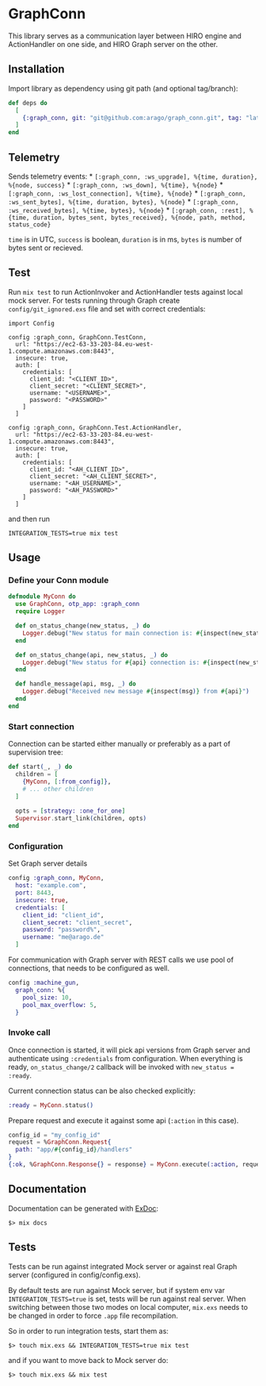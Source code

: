 # GraphConn

This library serves as a communication layer between HIRO engine and ActionHandler on one side,
and HIRO Graph server on the other.

## Installation

Import library as dependency using git path (and optional tag/branch):

```elixir
def deps do
  [
    {:graph_conn, git: "git@github.com:arago/graph_conn.git", tag: "latest"}
  ]
end
```

## Telemetry

  Sends telemetry events:
    * `[:graph_conn, :ws_upgrade], %{time, duration}, %{node, success}`
    * `[:graph_conn, :ws_down], %{time}, %{node}`
    * `[:graph_conn, :ws_lost_connection], %{time}, %{node}`
    * `[:graph_conn, :ws_sent_bytes], %{time, duration, bytes}, %{node}`
    * `[:graph_conn, :ws_received_bytes], %{time, bytes}, %{node}`
    * `[:graph_conn, :rest], %{time, duration, bytes_sent, bytes_received}, %{node, path, method, status_code}`

  `time` is in UTC, `success` is boolean, `duration` is in ms, `bytes` is number of bytes sent or recieved.

## Test

Run `mix test` to run ActionInvoker and ActionHandler tests against local mock server. For tests running through Graph create `config/git_ignored.exs` file and set with correct credentials:

```
import Config

config :graph_conn, GraphConn.TestConn,
  url: "https://ec2-63-33-203-84.eu-west-1.compute.amazonaws.com:8443",
  insecure: true,
  auth: [
    credentials: [
      client_id: "<CLIENT_ID>",
      client_secret: "<CLIENT_SECRET>",
      username: "<USERNAME>",
      password: "<PASSWORD>"
    ]
  ]

config :graph_conn, GraphConn.Test.ActionHandler,
  url: "https://ec2-63-33-203-84.eu-west-1.compute.amazonaws.com:8443",
  insecure: true,
  auth: [
    credentials: [
      client_id: "<AH_CLIENT_ID>",
      client_secret: "<AH_CLIENT_SECRET>",
      username: "<AH_USERNAME>",
      password: "<AH_PASSWORD>"
    ]
  ]
```

and then run

```
INTEGRATION_TESTS=true mix test
```

## Usage

### Define your Conn module


```elixir
defmodule MyConn do
  use GraphConn, otp_app: :graph_conn
  require Logger

  def on_status_change(new_status, _) do
    Logger.debug("New status for main connection is: #{inspect(new_status)}")
  end

  def on_status_change(api, new_status, _) do
    Logger.debug("New status for #{api} connection is: #{inspect(new_status)}")
  end

  def handle_message(api, msg, _) do
    Logger.debug("Received new message #{inspect(msg)} from #{api}")
  end
end
```

### Start connection

Connection can be started either manually or preferably as a part of supervision tree:

```elixir
def start(_, _) do
  children = [
    {MyConn, [:from_config]},
    # ... other children
  ]
  
  opts = [strategy: :one_for_one]
  Supervisor.start_link(children, opts)
end
```

### Configuration

Set Graph server details

```elixir
config :graph_conn, MyConn,
  host: "example.com",
  port: 8443,
  insecure: true,
  credentials: [
    client_id: "client_id",
    client_secret: "client_secret",
    password: "password%",
    username: "me@arago.de"
  ]
```

For communication with Graph server with REST calls we use pool of connections,
that needs to be configured as well.

```elixir
config :machine_gun,
  graph_conn: %{
    pool_size: 10,
    pool_max_overflow: 5,
  }
```

### Invoke call

Once connection is started, it will pick api versions from Graph server and authenticate
using `:credentials` from configuration. When everything is ready, `on_status_change/2` callback
will be invoked with `new_status = :ready`.

Current connection status can be also checked explicitly:

```elixir
:ready = MyConn.status()
```

Prepare request and execute it against some api (`:action` in this case).

```elixir
config_id = "my_config_id"
request = %GraphConn.Request{
  path: "app/#{config_id}/handlers"
}
{:ok, %GraphConn.Response{} = response} = MyConn.execute(:action, request)
```

## Documentation

Documentation can be generated with [ExDoc](https://github.com/elixir-lang/ex_doc):

`$> mix docs`

## Tests

Tests can be run against integrated Mock server or against real Graph server (configured in config/config.exs).

By default tests are run against Mock server, but if system env var `INTEGRATION_TESTS=true` is set,
tests will be run against real server. When switching between those two modes on local computer,
`mix.exs` needs to be changed in order to force `.app` file recompilation.

So in order to run integration tests, start them as:

```
$> touch mix.exs && INTEGRATION_TESTS=true mix test
```

and if you want to move back to Mock server do:

```
$> touch mix.exs && mix test
```
